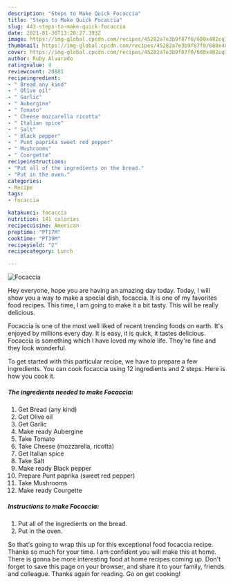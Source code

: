 ```yaml
---
description: "Steps to Make Quick Focaccia"
title: "Steps to Make Quick Focaccia"
slug: 443-steps-to-make-quick-focaccia
date: 2021-01-30T13:20:27.393Z
image: https://img-global.cpcdn.com/recipes/45282a7e3b9f87f0/680x482cq70/focaccia-recipe-main-photo.jpg
thumbnail: https://img-global.cpcdn.com/recipes/45282a7e3b9f87f0/680x482cq70/focaccia-recipe-main-photo.jpg
cover: https://img-global.cpcdn.com/recipes/45282a7e3b9f87f0/680x482cq70/focaccia-recipe-main-photo.jpg
author: Ruby Alvarado
ratingvalue: 4
reviewcount: 20881
recipeingredient:
- " Bread any kind"
- " Olive oil"
- " Garlic"
- " Aubergine"
- " Tomato"
- " Cheese mozzarella ricotta"
- " Italian spice"
- " Salt"
- " Black pepper"
- " Punt paprika sweet red pepper"
- " Mushrooms"
- " Courgette"
recipeinstructions:
- "Put all of the ingredients on the bread."
- "Put in the oven."
categories:
- Recipe
tags:
- focaccia

katakunci: focaccia 
nutrition: 141 calories
recipecuisine: American
preptime: "PT17M"
cooktime: "PT39M"
recipeyield: "2"
recipecategory: Lunch

---
```



![Focaccia](https://img-global.cpcdn.com/recipes/45282a7e3b9f87f0/680x482cq70/focaccia-recipe-main-photo.jpg)

Hey everyone, hope you are having an amazing day today. Today, I will show you a way to make a special dish, focaccia. It is one of my favorites food recipes. This time, I am going to make it a bit tasty. This will be really delicious.



Focaccia is one of the most well liked of recent trending foods on earth. It's enjoyed by millions every day. It is easy, it is quick, it tastes delicious. Focaccia is something which I have loved my whole life. They're fine and they look wonderful.


To get started with this particular recipe, we have to prepare a few ingredients. You can cook focaccia using 12 ingredients and 2 steps. Here is how you cook it.

<!--inarticleads1-->

##### The ingredients needed to make Focaccia:

1. Get  Bread (any kind)
1. Get  Olive oil
1. Get  Garlic
1. Make ready  Aubergine
1. Take  Tomato
1. Take  Cheese (mozzarella, ricotta)
1. Get  Italian spice
1. Take  Salt
1. Make ready  Black pepper
1. Prepare  Punt paprika (sweet red pepper)
1. Take  Mushrooms
1. Make ready  Courgette




<!--inarticleads2-->

##### Instructions to make Focaccia:

1. Put all of the ingredients on the bread.
1. Put in the oven.




So that's going to wrap this up for this exceptional food focaccia recipe. Thanks so much for your time. I am confident you will make this at home. There is gonna be more interesting food at home recipes coming up. Don't forget to save this page on your browser, and share it to your family, friends and colleague. Thanks again for reading. Go on get cooking!
